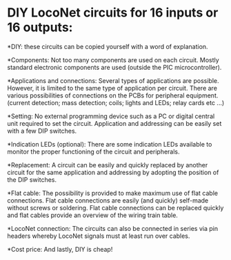 # DIY LocoNet circuits for 16 inputs or 16 outputs:

*DIY: these circuits can be copied yourself with a word of explanation.

*Components: Not too many components are used on each circuit. Mostly standard electronic components are used (outside the PIC microcontroller).

*Applications and connections: Several types of applications are possible. However, it is limited to the same type of application per circuit. There are various possibilities of connections on the PCBs for peripheral equipment. (current detection; mass detection; coils; lights and LEDs; relay cards etc ...)

*Setting: No external programming device such as a PC or digital central unit required to set the circuit. Application and addressing can be easily set with a few DIP switches.

*Indication LEDs (optional): There are some indication LEDs available to monitor the proper functioning of the circuit and peripherals.

*Replacement: A circuit can be easily and quickly replaced by another circuit for the same application and addressing by adopting the position of the DIP switches.

*Flat cable: The possibility is provided to make maximum use of flat cable connections. Flat cable connections are easily (and quickly) self-made without screws or soldering. Flat cable connections can be replaced quickly and flat cables provide an overview of the wiring train table.

*LocoNet connection: The circuits can also be connected in series via pin headers whereby LocoNet signals must at least run over cables.

*Cost price: And lastly, DIY is cheap!

